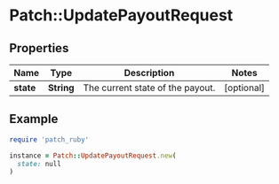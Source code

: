 # Patch::UpdatePayoutRequest

## Properties

| Name | Type | Description | Notes |
| ---- | ---- | ----------- | ----- |
| **state** | **String** | The current state of the payout. | [optional] |

## Example

```ruby
require 'patch_ruby'

instance = Patch::UpdatePayoutRequest.new(
  state: null
)
```

